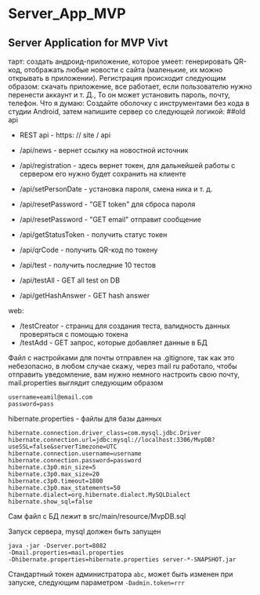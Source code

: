 # Server_App_MVP
Server Application for MVP Vivt
---
тарт: создать андроид-приложение, которое умеет: генерировать QR-код, отображать любые новости с сайта (маленькие, их можно открывать в приложении).
Регистрация происходит следующим образом: скачать приложение, все работает, если пользователю нужно перенести аккаунт и т. Д., То он может установить пароль, почту, телефон.
Что я думаю:
Создайте оболочку с инструментами без кода в студии Android,
затем напишите сервер со следующей логикой:
##old api
* REST api - https: // site / api
* /api/news - вернет ссылку на новостной источник

* /api/registration - здесь вернет токен, для дальнейшей работы с сервером его нужно будет сохранить на клиенте
* /api/setPersonDate - установка пароля, смена ника и т. д.
* /api/resetPassword - "GET token" для сброса пароля
* /api/resetPassword - "GET email" отправит сообщение
* /api/getStatusToken - получить статус токен
* /api/qrCode - получить QR-код по токену
* /api/test - получить последние 10 тестов
* /api/testAll - GET all test on DB
* /api/getHashAnswer - GET hash answer

web:
* /testCreator - страниц для создания теста, валидность данных проверяться с помощью токена
* /testAdd - GET запрос, которые добавляет данные в БД


Файл с настройками для почты отправлен на .gitignore,
так как это небезопасно, в любом случае скажу, через mail ru работало,
чтобы отправить уведомление, вам нужно немного настроить свою почту, mail.properties выглядит следующим образом

````
username=eamil@email.com
password=pass
````

hibernate.properties - файлы для базы данных

```
hibernate.connection.driver_class=com.mysql.jdbc.Driver
hibernate.connection.url=jdbc:mysql://localhost:3306/MvpDB?useSSL=false&serverTimezone=UTC
hibernate.connection.username=username
hibernate.connection.password=password
hibernate.c3p0.min_size=5
hibernate.c3p0.max_size=20
hibernate.c3p0.timeout=1800
hibernate.c3p0.max_statements=50
hibernate.dialect=org.hibernate.dialect.MySQLDialect
hibernate.show_sql=false

```

Сам файл с БД лежит в src/main/resource/MvpDB.sql

Запуск сервера, mysql должен быть запущен
```
java -jar -Dserver.port=8082  
-Dmail.properties=mail.properties 
-Dhibernate.properties=hibernate.properties server-*-SNAPSHOT.jar
```
Стандартный токен администратора `abc`, может быть изменен при запуске, следующим параметром `-Dadmin.token=rrr`
